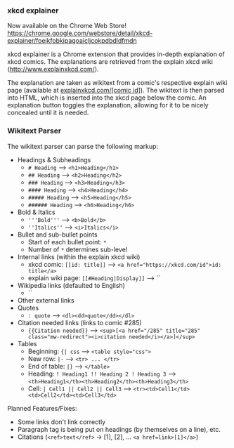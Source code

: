 ### xkcd explainer

Now available on the Chrome Web Store!
https://chrome.google.com/webstore/detail/xkcd-explainer/foejkfobkipagoaicljcokpdbdldfmdn

xkcd explainer is a Chrome extension that provides in-depth explanation of xkcd comics. The explanations are retrieved from the explain xkcd wiki (http://www.explainxkcd.com/).

The explanation are taken as wikitext from a comic's respective explain wiki page (available at [explainxkcd.com/[comic id]]()). The wikitext is then parsed into HTML, which is inserted into the xkcd page below the comic. An explanation button toggles the explanation, allowing for it to be nicely concealed until it is needed.

### Wikitext Parser

The wikitext parser can parse the following markup:
- Headings & Subheadings
  - `# Heading` --> `<h1>Heading</h1>`
  - `## Heading` --> `<h2>Heading</h2>`
  - `### Heading` --> `<h3>Heading</h3>`
  - `#### Heading` --> `<h4>Heading</h4>`
  - `##### Heading` --> `<h5>Heading</h5>`
  - `###### Heading` --> `<h6>Heading</h6>`
- Bold & Italics
  - `'''Bold'''` --> `<b>Bold</b>`
  - `''Italics''` --> `<i>Italics</i>`
- Bullet and sub-bullet points
  - Start of each bullet point: `*`
  - Number of `*` determines sub-level
- Internal links (within the explain xkcd wiki)
  - xkcd comic: `[[id: title]]` --> `<a href="https://xkcd.com/id">id: title</a>`
  - explain wiki page: `[[#Heading|Display]]` --> ``
- Wikipedia links (defaulted to English)
  - ``
- Other external links
- Quotes
  - `: quote` --> `<dl><dd>quote</dd></dl>`
- Citation needed links (links to comic #285)
  - `{{Citation needed}}` --> `<sup>[<a href="/285" title="285" class="mw-redirect"><i>citation needed</i></a>]</sup>`
- Tables
  - Beginning: `{| css` --> `<table style="css">`
  - New row: `|-` --> `<tr> ... </tr>`
  - End of table: `|}` --> `</table>`
  - Heading: `! Heading1 !! Heading 2 ! Heading 3` --> `<th>Heading1</th><th>Heading2</th><th>Heading3</th>`
  - Cell: `| Cell1 || Cell2 || Cell3` --> `<tr><td>Cell1</td><td>Cell2</td><td>Cell3</td>`

Planned Features/Fixes:
- Some links don't link correctly
- Paragraph tag is being put on headings (by themselves on a line), etc.
- Citations (`<ref>text</ref>` -> [1], [2], ... `<a href=link>[1]</a>`)
